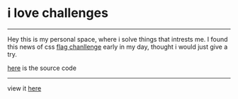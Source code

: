 # i love challenges

---

Hey this is my personal space, where i solve things that intrests me.
I found this news of css [flag chanllenge](https://www.wionews.com/india-news/interviewer-asks-techie-to-draw-indian-flag-latter-walks-out-of-job-interview-767092) early in my day, thought i would just give a try.

[here](./nationalFlag/) is the source code 

---

view it [here](https://css-challenge-one.vercel.app/)